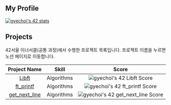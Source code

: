 ## My Profile

[![gyechoi's 42 stats](https://badge42.vercel.app/api/v2/clg4nlglu005408lb4d1pxbkq/stats?cursusId=21&coalitionId=85)](https://github.com/JaeSeoKim/badge42)

## Projects
42서울 이너서클(공통 과정)에서 수행한 프로젝트 목록입니다. 프로젝트 이름을 누르면 노션 페이지로 이동합니다.

|Project Name |Skill |Score |
|:---:        |:---: |:---:	|
|[Libft](https://gyeongsu1997.notion.site/Libft-66ba3bef388046e2b1b0c5755db0a8e5) |Algorithms |![gyechoi's 42 Libft Score](https://badge42.vercel.app/api/v2/clg4nlglu005408lb4d1pxbkq/project/3024476) |
|[ft_printf](https://gyeongsu1997.notion.site/ft_printf-printf-6d6691397dcb4d8dac61bd502fc96207) |Algorithms |![gyechoi's 42 ft_printf Score](https://badge42.vercel.app/api/v2/clg4nlglu005408lb4d1pxbkq/project/3033503) |
|[get_next_line](https://gyeongsu1997.notion.site/get_next_line-a7030ca80fe6435a838660a8206e0414)		|Algorithms |![gyechoi's 42 get_next_line Score](https://badge42.vercel.app/api/v2/clg4nlglu005408lb4d1pxbkq/project/3033502) |
